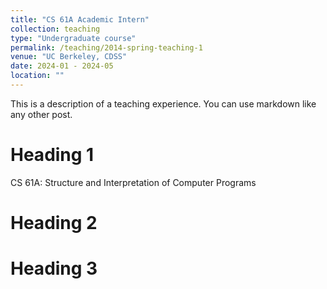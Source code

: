 ```yaml
---
title: "CS 61A Academic Intern"
collection: teaching
type: "Undergraduate course"
permalink: /teaching/2014-spring-teaching-1
venue: "UC Berkeley, CDSS"
date: 2024-01 - 2024-05
location: ""
---
```


This is a description of a teaching experience. You can use markdown like any other post.

Heading 1
======
CS 61A: Structure and Interpretation of Computer Programs

Heading 2
======

Heading 3
======
